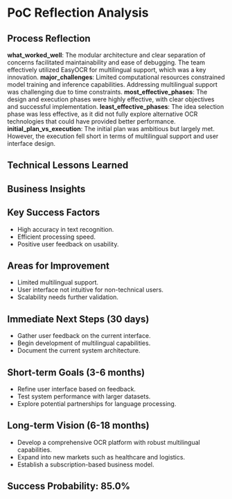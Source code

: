 # PoC Reflection Analysis

## Process Reflection
**what_worked_well**: The modular architecture and clear separation of concerns facilitated maintainability and ease of debugging. The team effectively utilized EasyOCR for multilingual support, which was a key innovation.
**major_challenges**: Limited computational resources constrained model training and inference capabilities. Addressing multilingual support was challenging due to time constraints.
**most_effective_phases**: The design and execution phases were highly effective, with clear objectives and successful implementation.
**least_effective_phases**: The idea selection phase was less effective, as it did not fully explore alternative OCR technologies that could have provided better performance.
**initial_plan_vs_execution**: The initial plan was ambitious but largely met. However, the execution fell short in terms of multilingual support and user interface design.

## Technical Lessons Learned


## Business Insights


## Key Success Factors
- High accuracy in text recognition.
- Efficient processing speed.
- Positive user feedback on usability.

## Areas for Improvement
- Limited multilingual support.
- User interface not intuitive for non-technical users.
- Scalability needs further validation.

## Immediate Next Steps (30 days)
- Gather user feedback on the current interface.
- Begin development of multilingual capabilities.
- Document the current system architecture.

## Short-term Goals (3-6 months)
- Refine user interface based on feedback.
- Test system performance with larger datasets.
- Explore potential partnerships for language processing.

## Long-term Vision (6-18 months)
- Develop a comprehensive OCR platform with robust multilingual capabilities.
- Expand into new markets such as healthcare and logistics.
- Establish a subscription-based business model.

## Success Probability: 85.0%
